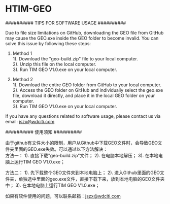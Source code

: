# HTIM-GEO


##########  TIPS FOR SOFTWARE USAGE  ##########  

Due to file size limitations on GitHub, downloading the GEO file from GitHub may cause the GEO.exe inside the GEO folder to become invalid. You can solve this issue by following these steps:  
1. Method 1                       
1). Download the "geo-build.zip" file to your local computer.          
2). Unzip this file on the local computer.            
3). Run TIM GEO V1.0.exe on your local computer.                 

1. Method 2     
1). Download the entire GEO folder from GitHub to your local computer.  
2). Access the GEO folder on GitHub and individually select the geo.exe file, download it directly, and place it in the local GEO folder on your computer.  
3). Run TIM GEO V1.0.exe on your local computer.  
   
If you have any questions related to software usage, please contact us via email: jszx@wdciti.com  
  
  
  
##########  使用须知  ##########  
    
由于github有文件大小的限制，用户从Github中下载GEO文件时，会导致GEO文件夹里面的GEO.exe失效。可以通过以下方法解决：  
方法一：
1). 直接下载"geo-build.zip"文件；
2). 在电脑本地解压；
3). 在本地电脑上运行TIM GEO V1.0.exe；

方法二：
1). 先下载整个GEO文件夹到本地电脑上；
2). 进入Github里面的GEO文件夹，单独选中里面的geo.exe文件，直接下载下来，放到本地电脑的GEO文件夹中；
3). 在本地电脑上运行TIM GEO V1.0.exe；
      
如果有软件使用的问题，可以联系邮箱：jszx@wdciti.com

